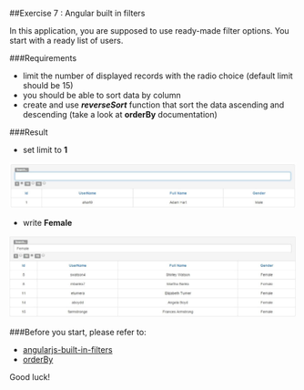 ##Exercise 7 : Angular built in filters

In this application, you are supposed to use ready-made filter options. You start with a ready list of users.

###Requirements
* limit the number of displayed records with the radio choice (default limit should be 15)
* you should be able to sort data by column
* create and use ***reverseSort*** function that sort the data ascending and descending
  (take a look at **orderBy** documentation)

###Result
* set limit to **1**

![alt text](app/assets/one.jpg "One result")

* write **Female**

![alt text](app/assets/female.jpg "Female")

###Before you start, please refer to:
* [angularjs-built-in-filters](https://egghead.io/lessons/angularjs-built-in-filters)
* [orderBy](https://docs.angularjs.org/api/ng/filter/orderBy)

Good luck!
